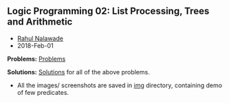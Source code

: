 ## Logic Programming 02: List Processing, Trees and Arithmetic

- [Rahul Nalawade](https://github.com/rahul1947)
- 2018-Feb-01 

**Problems:** [Problems]()

**Solutions:** [Solutions](https://github.com/rahul1947/Logic-Programming/blob/master/LP02-List-Processing-Trees-and-Arithmetic/CS6374-HW03-rsn170330.pdf) for all of the above problems. 

- All the images/ screenshots are saved in [img](https://github.com/rahul1947/Logic-Programming/tree/master/LP02-List-Processing-Trees-and-Arithmetic/img) directory, containing demo of few predicates.
